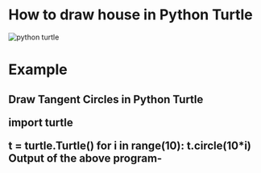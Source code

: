 # How to draw house in Python Turtle
![python turtle](https://user-images.githubusercontent.com/108196667/182403516-5139b23b-72f2-42eb-9ee8-c3100745ee1d.png)


# Example
<h2>Draw Tangent Circles in Python Turtle</2>

import turtle
  
t = turtle.Turtle()
for i in range(10):
  t.circle(10*i)
Output of the above program-

